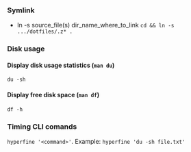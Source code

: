 ### Symlink

- ln -s source_file(s) dir_name_where_to_link
`cd && ln -s .../dotfiles/.z* .`


### Disk usage

#### Display disk usage statistics (`man du`)
`du -sh`

#### Display free disk space (`man df`)
`df -h`

### Timing CLI comands
`hyperfine '<command>'`. Example: `hyperfine 'du -sh file.txt'`

